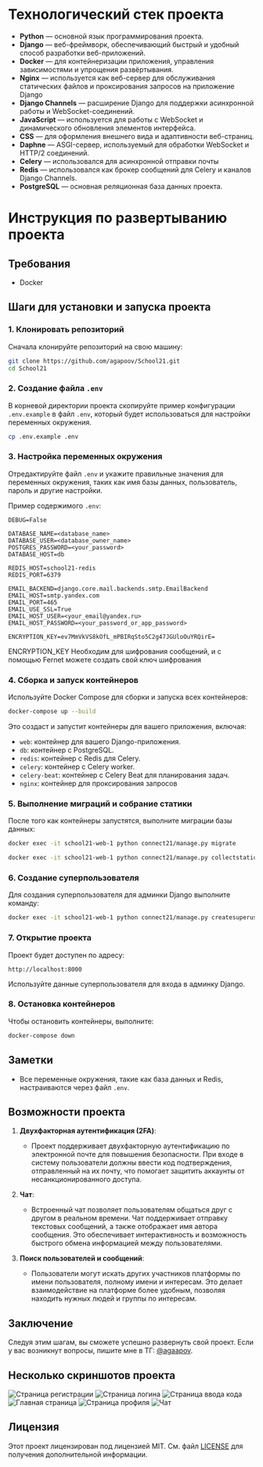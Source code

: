 # Технологический стек проекта


- **Python** — основной язык программирования проекта.
- **Django** — веб-фреймворк, обеспечивающий быстрый и удобный способ разработки веб-приложений.
- **Docker** — для контейнеризации приложения, управления зависимостями и упрощения развёртывания.
- **Nginx** — используется как веб-сервер для обслуживания статических файлов и проксирования запросов на приложение Django
- **Django Channels** — расширение Django для поддержки асинхронной работы и WebSocket-соединений.
- **JavaScript** — используется для работы с WebSocket и динамического обновления элементов интерфейса.
- **CSS** — для оформления внешнего вида и адаптивности веб-страниц.
- **Daphne** — ASGI-сервер, используемый для обработки WebSocket и HTTP/2 соединений.
- **Celery** — использовался для асинхронной отправки почты
- **Redis** — использовался как брокер сообщений для Celery и каналов Django Channels.
- **PostgreSQL** — основная реляционная база данных проекта.


# Инструкция по развертыванию проекта
## Требования

- Docker

## Шаги для установки и запуска проекта

### 1. Клонировать репозиторий

Сначала клонируйте репозиторий на свою машину:

```bash
git clone https://github.com/agapoov/School21.git
cd School21
```

### 2. Создание файла `.env`

В корневой директории проекта скопируйте пример конфигурации `.env.example` в файл `.env`, который будет использоваться для настройки переменных окружения.

```bash
cp .env.example .env
```

### 3. Настройка переменных окружения

Отредактируйте файл `.env` и укажите правильные значения для переменных окружения, таких как имя базы данных, пользователь, пароль и другие настройки.

Пример содержимого `.env`:
```env
DEBUG=False

DATABASE_NAME=<database_name>
DATABASE_USER=<database_owner_name>
POSTGRES_PASSWORD=<your_password>
DATABASE_HOST=db

REDIS_HOST=school21-redis
REDIS_PORT=6379

EMAIL_BACKEND=django.core.mail.backends.smtp.EmailBackend
EMAIL_HOST=smtp.yandex.com
EMAIL_PORT=465
EMAIL_USE_SSL=True
EMAIL_HOST_USER=<your_email@yandex.ru>
EMAIL_HOST_PASSWORD=<your_password_or_app_password>

ENCRYPTION_KEY=ev7MmVkVS8kOfL_mPBIRqSto5C2g47JGUloOuYRQirE=
```
ENCRYPTION_KEY Необходим для шифрования сообщений, и с помощью Fernet можете создать свой ключ шифрования

### 4. Сборка и запуск контейнеров

Используйте Docker Compose для сборки и запуска всех контейнеров:

```bash
docker-compose up --build
```

Это создаст и запустит контейнеры для вашего приложения, включая:
- `web`: контейнер для вашего Django-приложения.
- `db`: контейнер с PostgreSQL.
- `redis`: контейнер с Redis для Celery.
- `celery`: контейнер с Celery worker.
- `celery-beat`: контейнер с Celery Beat для планирования задач.
- `nginx`: контейнер для проксирования запросов

### 5. Выполнение миграций и собрание статики

После того как контейнеры запустятся, выполните миграции базы данных:

```bash
docker exec -it school21-web-1 python connect21/manage.py migrate
```

```bash
docker exec -it school21-web-1 python connect21/manage.py collectstatic
```

### 6. Создание суперпользователя

Для создания суперпользователя для админки Django выполните команду:

```bash
docker exec -it school21-web-1 python connect21/manage.py createsuperuser
```

### 7. Открытие проекта

Проект будет доступен по адресу:

```
http://localhost:8000
```

Используйте данные суперпользователя для входа в админку Django.

### 8. Остановка контейнеров

Чтобы остановить контейнеры, выполните:

```bash
docker-compose down
```

## Заметки

- Все переменные окружения, такие как база данных и Redis, настраиваются через файл `.env`.

## Возможности проекта

1. **Двухфакторная аутентификация (2FA)**: 
   - Проект поддерживает двухфакторную аутентификацию по электронной почте для повышения безопасности. При входе в систему пользователи должны ввести код подтверждения, отправленный на их почту, что помогает защитить аккаунты от несанкционированного доступа.

2. **Чат**: 
   - Встроенный чат позволяет пользователям общаться друг с другом в реальном времени. Чат поддерживает отправку текстовых сообщений, а также отображает имя автора сообщения. Это обеспечивает интерактивность и возможность быстрого обмена информацией между пользователями.

3. **Поиск пользователей и сообщений**: 
   - Пользователи могут искать других участников платформы по имени пользователя, полному имени и интересам. Это делает взаимодействие на платформе более удобным, позволяя находить нужных людей и группы по интересам.
## Заключение

Следуя этим шагам, вы сможете успешно развернуть свой проект. Если у вас возникнут вопросы, пишите мне в ТГ: [@agaapov](https://t.me/agaapov).


## Несколько скриншотов проекта
![Страница регистрации](connect21/static/deps/project_images/Register_page.png)
![Страница логина](connect21/static/deps/project_images/login_page.png)
![Страница ввода кода](connect21/static/deps/project_images/input_code.png)
![Главная страница](connect21/static/deps/project_images/main_page.png)
![Страница профиля](connect21/static/deps/project_images/profile_page.png)
![Чат](connect21/static/deps/project_images/chat.png)
## Лицензия


Этот проект лицензирован под лицензией MIT. См. файл [LICENSE](LICENSE) для получения дополнительной информации.
